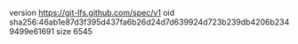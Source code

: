 version https://git-lfs.github.com/spec/v1
oid sha256:46ab1e87d3f395d437fa6b26d24d7d639924d723b239db4206b2349499e61691
size 6545
